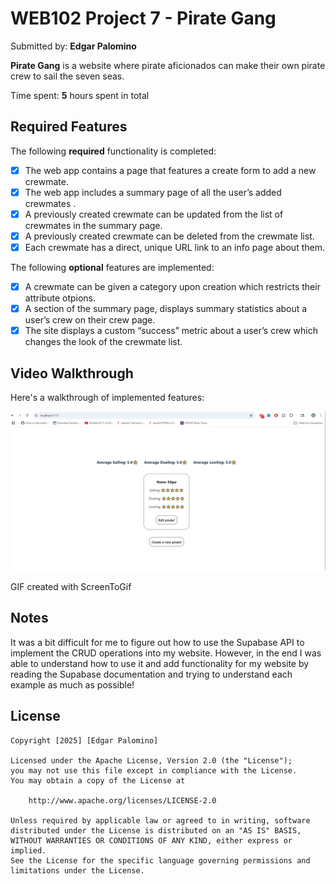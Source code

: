 # WEB102 Project 7 - Pirate Gang

Submitted by: **Edgar Palomino**

**Pirate Gang** is a website where pirate aficionados can make their own pirate crew to sail the seven seas.

Time spent: **5** hours spent in total

## Required Features

The following **required** functionality is completed:

* [X] The web app contains a page that features a create form to add a new crewmate.
* [X] The web app includes a summary page of all the user’s added crewmates	.
* [X] A previously created crewmate can be updated from the list of crewmates in the summary page.
* [X] A previously created crewmate can be deleted from the crewmate list.
* [X] Each crewmate has a direct, unique URL link to an info page about them.

The following **optional** features are implemented:

* [X] A crewmate can be given a category upon creation which restricts their attribute otpions.
* [X] A section of the summary page, displays summary statistics about a user’s crew on their crew page.
* [X] The site displays a custom “success” metric about a user’s crew which changes the look of the crewmate list.

## Video Walkthrough

Here's a walkthrough of implemented features:

<img src='Animation.gif' title='Video Walkthrough' width='' alt='Video Walkthrough' />

GIF created with ScreenToGif

## Notes

It was a bit difficult for me to figure out how to use the Supabase API to implement the CRUD operations into my website. However, in the end I was able to understand how to use it and add functionality for my website by reading the Supabase documentation and trying to understand each example as much as possible!

## License

    Copyright [2025] [Edgar Palomino]

    Licensed under the Apache License, Version 2.0 (the "License");
    you may not use this file except in compliance with the License.
    You may obtain a copy of the License at

        http://www.apache.org/licenses/LICENSE-2.0

    Unless required by applicable law or agreed to in writing, software
    distributed under the License is distributed on an "AS IS" BASIS,
    WITHOUT WARRANTIES OR CONDITIONS OF ANY KIND, either express or implied.
    See the License for the specific language governing permissions and
    limitations under the License.
